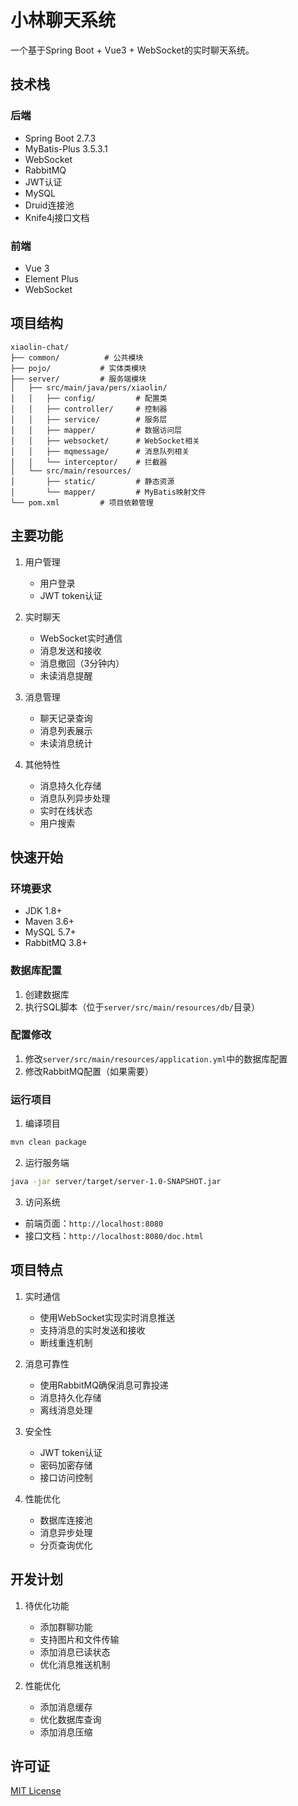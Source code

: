 # 小林聊天系统

一个基于Spring Boot + Vue3 + WebSocket的实时聊天系统。

## 技术栈

### 后端
- Spring Boot 2.7.3
- MyBatis-Plus 3.5.3.1
- WebSocket
- RabbitMQ
- JWT认证
- MySQL
- Druid连接池
- Knife4j接口文档

### 前端
- Vue 3
- Element Plus
- WebSocket

## 项目结构
```
xiaolin-chat/
├── common/          # 公共模块
├── pojo/           # 实体类模块
├── server/         # 服务端模块
│   ├── src/main/java/pers/xiaolin/
│   │   ├── config/         # 配置类
│   │   ├── controller/     # 控制器
│   │   ├── service/        # 服务层
│   │   ├── mapper/         # 数据访问层
│   │   ├── websocket/      # WebSocket相关
│   │   ├── mqmessage/      # 消息队列相关
│   │   └── interceptor/    # 拦截器
│   └── src/main/resources/
│       ├── static/         # 静态资源
│       └── mapper/         # MyBatis映射文件
└── pom.xml         # 项目依赖管理
```

## 主要功能

1. 用户管理
   - 用户登录
   - JWT token认证

2. 实时聊天
   - WebSocket实时通信
   - 消息发送和接收
   - 消息撤回（3分钟内）
   - 未读消息提醒

3. 消息管理
   - 聊天记录查询
   - 消息列表展示
   - 未读消息统计

4. 其他特性
   - 消息持久化存储
   - 消息队列异步处理
   - 实时在线状态
   - 用户搜索

## 快速开始

### 环境要求
- JDK 1.8+
- Maven 3.6+
- MySQL 5.7+
- RabbitMQ 3.8+

### 数据库配置
1. 创建数据库
2. 执行SQL脚本（位于`server/src/main/resources/db/`目录）

### 配置修改
1. 修改`server/src/main/resources/application.yml`中的数据库配置
2. 修改RabbitMQ配置（如果需要）

### 运行项目
1. 编译项目
```bash
mvn clean package
```

2. 运行服务端
```bash
java -jar server/target/server-1.0-SNAPSHOT.jar
```

3. 访问系统
- 前端页面：`http://localhost:8080`
- 接口文档：`http://localhost:8080/doc.html`

## 项目特点

1. 实时通信
   - 使用WebSocket实现实时消息推送
   - 支持消息的实时发送和接收
   - 断线重连机制

2. 消息可靠性
   - 使用RabbitMQ确保消息可靠投递
   - 消息持久化存储
   - 离线消息处理

3. 安全性
   - JWT token认证
   - 密码加密存储
   - 接口访问控制

4. 性能优化
   - 数据库连接池
   - 消息异步处理
   - 分页查询优化

## 开发计划
1. 待优化功能
   - 添加群聊功能
   - 支持图片和文件传输
   - 添加消息已读状态
   - 优化消息推送机制

2. 性能优化
   - 添加消息缓存
   - 优化数据库查询
   - 添加消息压缩

## 许可证

[MIT License](LICENSE)
